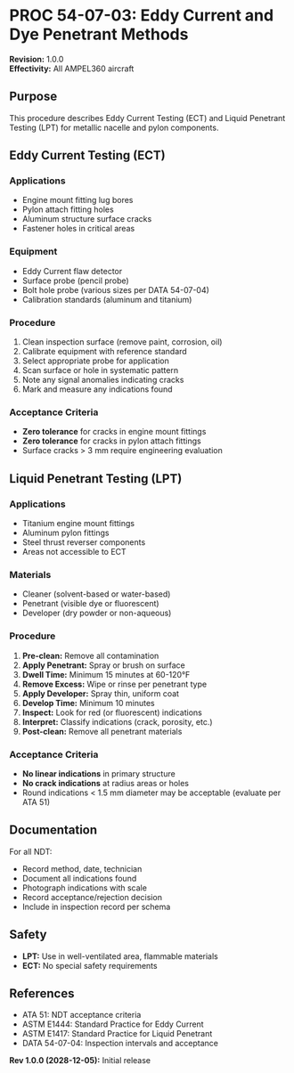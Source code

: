 # PROC 54-07-03: Eddy Current and Dye Penetrant Methods

**Revision:** 1.0.0  
**Effectivity:** All AMPEL360 aircraft

## Purpose
This procedure describes Eddy Current Testing (ECT) and Liquid Penetrant Testing (LPT) for metallic nacelle and pylon components.

## Eddy Current Testing (ECT)

### Applications
- Engine mount fitting lug bores
- Pylon attach fitting holes
- Aluminum structure surface cracks
- Fastener holes in critical areas

### Equipment
- Eddy Current flaw detector
- Surface probe (pencil probe)
- Bolt hole probe (various sizes per DATA 54-07-04)
- Calibration standards (aluminum and titanium)

### Procedure
1. Clean inspection surface (remove paint, corrosion, oil)
2. Calibrate equipment with reference standard
3. Select appropriate probe for application
4. Scan surface or hole in systematic pattern
5. Note any signal anomalies indicating cracks
6. Mark and measure any indications found

### Acceptance Criteria
- **Zero tolerance** for cracks in engine mount fittings
- **Zero tolerance** for cracks in pylon attach fittings
- Surface cracks > 3 mm require engineering evaluation

## Liquid Penetrant Testing (LPT)

### Applications
- Titanium engine mount fittings
- Aluminum pylon fittings
- Steel thrust reverser components
- Areas not accessible to ECT

### Materials
- Cleaner (solvent-based or water-based)
- Penetrant (visible dye or fluorescent)
- Developer (dry powder or non-aqueous)

### Procedure
1. **Pre-clean:** Remove all contamination
2. **Apply Penetrant:** Spray or brush on surface
3. **Dwell Time:** Minimum 15 minutes at 60-120°F
4. **Remove Excess:** Wipe or rinse per penetrant type
5. **Apply Developer:** Spray thin, uniform coat
6. **Develop Time:** Minimum 10 minutes
7. **Inspect:** Look for red (or fluorescent) indications
8. **Interpret:** Classify indications (crack, porosity, etc.)
9. **Post-clean:** Remove all penetrant materials

### Acceptance Criteria
- **No linear indications** in primary structure
- **No crack indications** at radius areas or holes
- Round indications < 1.5 mm diameter may be acceptable (evaluate per ATA 51)

## Documentation
For all NDT:
- Record method, date, technician
- Document all indications found
- Photograph indications with scale
- Record acceptance/rejection decision
- Include in inspection record per schema

## Safety
- **LPT:** Use in well-ventilated area, flammable materials
- **ECT:** No special safety requirements

## References
- ATA 51: NDT acceptance criteria
- ASTM E1444: Standard Practice for Eddy Current
- ASTM E1417: Standard Practice for Liquid Penetrant
- DATA 54-07-04: Inspection intervals and acceptance

**Rev 1.0.0 (2028-12-05):** Initial release
